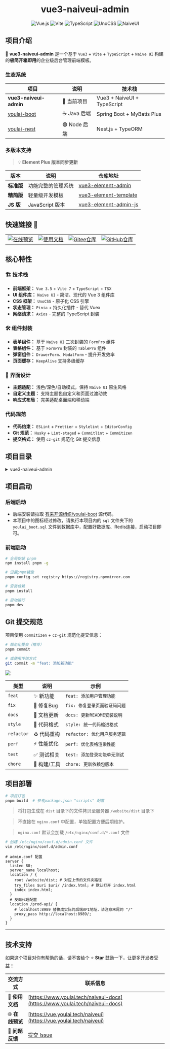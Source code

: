 <div align="center">
  <h1>vue3-naiveui-admin</h1>

  ![Vue.js](https://img.shields.io/badge/Vue-3.5.21-42B883?logo=vuedotjs)
  ![Vite](https://img.shields.io/badge/Vite-7.1.5-bd34fe?logo=vite&logoColor=bd34fe)
  ![TypeScript](https://img.shields.io/badge/TypeScript-5.9.2-3178C6?logo=typescript)
  ![UnoCSS](https://img.shields.io/badge/UnoCSS-66.5.1-333?logo=unocss)
  ![NaiveUI](https://img.shields.io/badge/NaiveUI-2.42.0-63e2b7.svg)
</div>

## 项目介绍

🚀 **vue3-naiveui-admin** 是一个基于 `Vue3` + `Vite` + `TypeScript` + `Naive UI` 构建的**极简开箱即用**的企业级后台管理前端模板。

### 生态系统

| 项目 | 说明 | 技术栈 |
|------|------|--------|
| **vue3-naiveui-admin** | 🎯 当前项目 | Vue3 + NaiveUI + TypeScript |
| [youlai-boot](https://gitee.com/youlaiorg/youlai-boot) | ☕ Java 后端 | Spring Boot + MyBatis Plus |
| [youlai-nest](https://gitee.com/youlaiorg/youlai-nest) | 🟢 Node 后端 | Nest.js + TypeORM |

### 多版本支持  
> 💡 **Element Plus 版本同步更新**

| 版本 | 说明 | 仓库地址 |
|------|------|----------|
| **标准版** | 功能完整的管理系统 | [vue3-element-admin](https://gitee.com/youlaiorg/vue3-element-admin) |
| **精简版** | 轻量级开发模板 | [vue3-element-template](https://gitee.com/youlaiorg/vue3-element-template) |
| **JS 版** | JavaScript 版本 | [vue3-element-admin-js](https://gitee.com/youlaiorg/vue3-element-admin-js) |

## 快速链接 🔗

<table align="center">
  <tr>
    <td align="center">
      <a href="https://vue.youlai.tech/naiveui" target="_blank">
        <img src="https://img.shields.io/badge/🌐_在线预览-0052CC?style=for-the-badge" alt="在线预览" />
      </a>
    </td>
    <td align="center">
      <a href="https://www.youlai.tech/naiveui-docs" target="_blank">
        <img src="https://img.shields.io/badge/📚_使用文档-FF6B35?style=for-the-badge" alt="使用文档" />
      </a>
    </td>
    <td align="center">
      <a href="https://gitee.com/zimo493/vue3-naiveui-admin" target="_blank">
        <img src="https://img.shields.io/badge/💾_Gitee_仓库-C71D23?style=for-the-badge" alt="Gitee仓库" />
      </a>
    </td>
    <td align="center">
      <a href="https://github.com/zimo493/vue3-naiveui-admin" target="_blank">
        <img src="https://img.shields.io/badge/💾_GitHub_仓库-181717?style=for-the-badge" alt="GitHub仓库" />
      </a>
    </td>
  </tr>
</table>

## 核心特性 

### 🏗️ 技术栈
- **前端框架：** `Vue 3.5` + `Vite 7` + `TypeScript` + `TSX`
- **UI 组件库：** `Naive UI` - 简洁、现代的 Vue 3 组件库  
- **CSS 框架：** `UnoCSS` - 原子化 CSS 引擎
- **状态管理：** `Pinia` + 持久化插件 - 替代 Vuex
- **网络请求：** `Axios` - 完整的 TypeScript 封装

### 🛠️ 组件封装
- **表单组件：** 基于 `Naive UI` 二次封装的 `FormPro` 组件
- **表格组件：** 基于 `FormPro` 封装的 `TablePro` 组件  
- **弹窗组件：** `DrawerForm`、`ModalForm` - 提升开发效率
- **页面缓存：** `KeepAlive` 支持多级缓存

### 🎨 界面设计
- **主题适配：** 浅色/深色/自动模式，保持 `Naive UI` 原生风格
- **自定义主题：** 支持主题色自定义和页面过渡动效
- **响应式布局：** 完美适配桌面端和移动端

### 代码规范
- **代码约束：** `ESLint` + `Prettier` + `Stylelint` + `EditorConfig`  
- **Git 规范：** `Husky` + `Lint-staged` + `Commitlint` + `Commitizen`
- **提交格式：** 使用 `cz-git` 规范化 Git 提交信息

## 项目目录
<details>
<summary> vue3-naiveui-admin </summary>

```ini
├─ .husky                   # Git 提交钩子
├─ .vscode                  # VSCode 推荐配置
├─ build                    # 构建文件配置
│  ├─ buildOptions.ts        # Vite构建配置
│  ├─ cssOptions.ts          # CSS 配置
│  ├─ htmlPlugin.ts          # 自定义Vite插件
│  ├─ index.ts               # 构建入口
│  ├─ optimizeDepsOptions.ts # 依赖优化配置
│  ├─ pluginsOptions.ts      # 插件配置
│  ├─ resolveOptions.ts      # 路径配置
│  ├─ rollupOptions.ts       # rollup 配置
│  ├─ serverOptions.ts       # 开发服务器配置
│  └─ terserOptions.ts       # terser 配置
├─ locales                  # 国际化文件
├─ public                   # 静态资源文件（该文件夹不会被打包）
├─ sql                      # 数据库脚本
│  └─ youlai_boot.sql        # 基础数据库脚本
├─ src                      # 源代码
│  ├─ api                   # API 接口管理
│  ├─ assets                # 静态资源文件
│     └── svg-icons          # 自定义svg图标资源(图标选择器选择本地图标源)
│  ├─ components            # 全局组件
│  ├─ directives            # 全局指令文件
│  ├─ enums                 # 枚举文件
│  ├─ hooks                 # 常用 Hooks 封装
│     ├── useWebsocket/*     # Websocket
│     ├── index.ts           # 统一导出全局 Hooks
│     ├── useBoolean.ts      # 组合式使用 Boolean
│     ├── useCompRef.ts      # 组合式使用 ref
│     ├── useDict.ts         # 获取字典数据
│     ├── useKeepTicking.ts  # 组合式定时器钩子方法
│     ├── useLoading.ts      # 组合式使用Loading方法
│     └── useRange.ts        # 列表搜索时间范围处理方法
│  ├─ layout                # 框架布局模块
│     ├── components         # 布局内部组件
│     ├── main               # 布局框架
│     └── index.txs          # 布局组件基座
│  ├─ modules               # 全局模块注册
│     ├── assets.ts          # 静态资源
│     ├── directives.ts      # 指令
│     └── i18n.ts            # 多语言
│  ├─ plugins               # 全局插件注册
│     ├── appVersion.ts      # App更新提示刷新
│     ├── websocket.ts       # WebSocket
│     └── index.ts           # 统一导出
│  ├─ router                # 路由管理
│     ├── modules            # 路由模块
│         ├── guard.ts        # 路由守卫配置
│         └── routes.ts       # 本地静态页面路由
│     └── index.ts           # 实例化路由导出
│  ├─ store                 # pinia store
│     ├── modules            # store模块
│         ├── app.ts     # 样式布局设置相关存储
│         ├── auth.ts         # 用户权限相关存储
│         ├── dict.ts         # 字典相关存储
│         ├── routes.ts       # 路由相关存储
│         ├── tab.ts          # Tab页签相关存储
│         └── watermark.ts    # 水印相关存储
│     └── index.ts           # 实例化仓库导出
│  ├─ styles                # 全局样式文件
│     ├── index.css          # 统一导出出口
│     ├── naive.css          # 修改NaiveUI原有样式
│     ├── reset.css          # 重置样式css
│     ├── transition.css     # 过渡样式css
│     └── wangEditor.css     # wangEditor富文本编辑器样式
│  ├─ types                 # 全局 ts 声明
│  ├─ typings               # 自动导入类型文件(此目录可删除,启动项目后会自动生成)
│     ├── auto-imports.d.ts  # 自动导入方法类型文件
│     └── components.d.ts    # 自动导入组件类型文件
│  ├─ utils                 # 常用工具库
│     ├── comm.ts            # 常用工具方法
│     ├── i18n.ts            # 国际化方法
│     ├── icon.ts            # 图标工具
│     ├── index.ts           # 工具类统一导出出口
│     ├── is.ts              # 各种判断方法
│     ├── jsencrypt.ts       # encrypt加密解密方法
│     ├── request.ts         # axios 请求封装
│     ├── router.ts          # 路由工具
│     ├── spin.ts            # 加载动画和通用异步操作封装工具
│     ├── storage.ts         # 存储封装工具
│     └── theme.ts           # 主题配置
│  ├─ views                 # 项目所有页面
│  ├─ App.tsx               # APP根组件
│  └─ main.ts               # 项目入口文件
├─ .env.development        # 开发环境配置
├─ .env.production         # 生产环境配置
├─ .eslintrc-auto-import.json  # eslint 自动引入配置文件
├─ .gitignore              # 忽略 git 提交
├─ .prettierignore         # prettier 忽略文件
├─ .prettierrc.yaml        # prettier 规则配置
├─ .stylelintignore        # stylelint 忽略文件
├─ .stylelintrc.cjs        # stylelint 规则配置
├─ commitlint.config.cjs   # 代码提交规则配置
├─ eslint.config.ts        # eslint 规则配置
├─ index.html              # 入口 html
├─ LICENSE                 # 开源协议文件
├─ package.json            # 依赖包管理
├─ pnpm-lock.json          # 依赖包包版本锁定文件
├─ README.md               # README 介绍
├─ tsconfig.json           # typescript 全局配置
├─ unocss.config.js        # unocss 配置
└─ vite.config.ts          # vite 全局配置文件
```
</details>

## 项目启动
### 后端启动
- 后端安装请拉取 [有来开源组织/youlai-boot](https://gitee.com/youlaiorg/youlai-boot) 源代码。
- 本项目中的图标经过修改，请执行本项目内的 `sql` 文件夹下的 `youlai_boot.sql` 文件到数据库中，配置好数据库、Redis连接，启动项目即可。

### 前端启动
```bash
# 全局安装 pnpm
npm install pnpm -g

# 设置pnpm镜像
pnpm config set registry https://registry.npmmirror.com

# 安装依赖
pnpm install

# 启动运行
pnpm dev
```

## Git 提交规范

项目使用 `commitizen` + `cz-git` 规范化提交信息：

```bash
# 规范化提交（推荐）
pnpm commit

# 或使用传统方式
git commit -m "feat: 添加新功能"
```

![](https://foruda.gitee.com/images/1687755823165218215/c1705416_716974.png)


| 类型 | 说明 | 示例 |
|------|------|------|
| `feat` | ✨ 新功能 | `feat: 添加用户管理功能` |  
| `fix` | 🐛 修复Bug | `fix: 修复登录页面验证码问题` |
| `docs` | 📝 文档更新 | `docs: 更新README安装说明` |
| `style` | 💄 代码格式 | `style: 统一代码缩进格式` |
| `refactor` | ♻️ 代码重构 | `refactor: 优化用户服务逻辑` |
| `perf` | ⚡ 性能优化 | `perf: 优化表格渲染性能` |
| `test` | ✅ 测试相关 | `test: 添加登录功能单元测试` |
| `chore` | 🔧 构建/工具 | `chore: 更新依赖包版本` |


## 项目部署 
```bash
# 项目打包
pnpm build  # 参考package.json "scripts" 配置
```

> 将打包生成在 `dist` 目录下的文件拷贝至服务器 `/website/dist` 目录下

> 不直接在 `nginx.conf` 中配置，单独配置方便后期维护。

> `nginx.conf` 默认会加载 `/etc/nginx/conf.d/*.conf` 文件

```bash
# 创建 /etc/nginx/conf.d/admin.conf 文件
vim /etc/nginx/conf.d/admin.conf
```

```shell
# admin.conf 配置
server {
  listen 80;
  server_name localhost;
  location / {
    root /website/dist; # 对应上传的文件夹路径
    try_files $uri $uri/ /index.html; # 默认打开 index.html
    index index.html;
  }
  # 反向代理配置
  location /prod-api/ {
    # localhost:8989 替换成实际的后端API地址，请注意末尾的 "/"
    proxy_pass http://localhost:8989/;
  }
}
```

---

  
## 技术支持

如果这个项目对你有帮助的话，请不吝给个 ⭐ **Star** 鼓励一下，让更多开发者受益！

| 交流方式 | 联系信息 |
|---------|----------|
| 📖 **使用文档** | [https://www.youlai.tech/naiveui-docs](https://www.youlai.tech/naiveui-docs) |
| 🌐 **在线预览** | [https://vue.youlai.tech/naiveui](https://vue.youlai.tech/naiveui) |
| 💬 **问题反馈** | [提交 Issue](https://gitee.com/zimo493/vue3-naiveui-admin/issues) |

